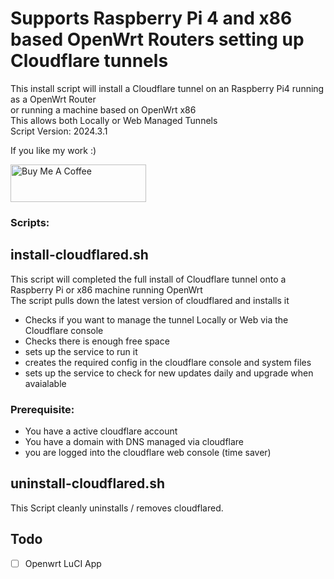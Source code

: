 # Supports Raspberry Pi 4 and x86 based OpenWrt Routers setting up Cloudflare tunnels

This install script will install a Cloudflare tunnel on an Raspberry Pi4 running as a OpenWrt Router\
or running a machine based on OpenWrt x86\
This allows both Locally or Web Managed Tunnels\
Script Version: 2024.3.1

If you like my work :)

<a href="https://www.buymeacoffee.com/r6zt79njh5m" target="_blank"> <img src="https://cdn.buymeacoffee.com/buttons/v2/default-yellow.png" alt="Buy Me A Coffee" style="height: 60px !important;width: 217px !important;" > </a>

### Scripts:



## install-cloudflared.sh
This script will completed the full install of Cloudflare tunnel onto a Raspberry Pi or x86 machine running OpenWrt\
The script pulls down the latest version of cloudflared and installs it
- Checks if you want to manage the tunnel Locally or Web via the Cloudflare console 
- Checks there is enough free space
- sets up the service to run it 
- creates the required config in the cloudflare console and  system files
- sets up the service to check for new updates daily and upgrade when avaialable

### Prerequisite:
- You have a active cloudflare account
- You have a domain with DNS managed via cloudflare
- you are logged into the cloudflare web console (time saver)


## uninstall-cloudflared.sh
This Script cleanly uninstalls / removes cloudflared.


## Todo

* [ ] Openwrt LuCI App


